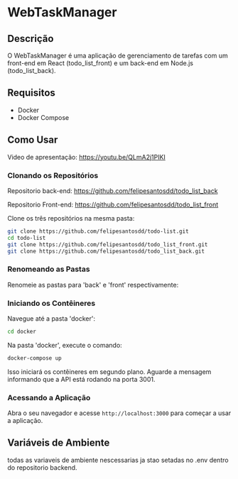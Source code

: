 # WebTaskManager

## Descrição

O WebTaskManager é uma aplicação de gerenciamento de tarefas com um front-end em React (todo_list_front) e um back-end em Node.js (todo_list_back).

## Requisitos

- Docker
- Docker Compose

## Como Usar

Video de apresentação: https://youtu.be/QLmA2j1PIKI

### Clonando os Repositórios

Repositorio back-end: https://github.com/felipesantosdd/todo_list_back

Repositorio Front-end: https://github.com/felipesantosdd/todo_list_front

Clone os três repositórios na mesma pasta:

```bash
git clone https://github.com/felipesantosdd/todo-list.git
cd todo-list
git clone https://github.com/felipesantosdd/todo_list_front.git
git clone https://github.com/felipesantosdd/todo_list_back.git
```

### Renomeando as Pastas

Renomeie as pastas para 'back' e 'front' respectivamente:

### Iniciando os **Contêineres**

Navegue até a pasta 'docker':

```bash
cd docker
```

Na pasta 'docker', execute o comando:

```bash
docker-compose up
```

Isso iniciará os contêineres em segundo plano. Aguarde a mensagem informando que a API está rodando na porta 3001.

### Acessando a Aplicação

Abra o seu navegador e acesse `http://localhost:3000` para começar a usar a aplicação.

## Variáveis de Ambiente

todas as variaveis de ambiente nescessarias ja stao setadas no .env dentro do repositorio backend.
